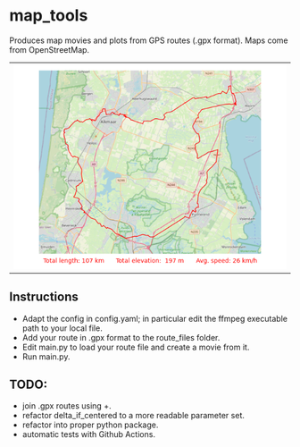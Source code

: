 # map_tools
Produces map movies and plots from GPS routes (.gpx format). Maps come from OpenStreetMap.

<table>
  <tr>
    <td colspan="2"><img src="output/example_map.png"></td>
  </tr>
 </table>


## Instructions
- Adapt the config in config.yaml; in particular edit the ffmpeg executable path to your local file.
- Add your route in .gpx format to the route_files folder.
- Edit main.py to load your route file and create a movie from it.
- Run main.py.

## TODO:
- join .gpx routes using +.
- refactor delta_if_centered to a more readable parameter set.
- refactor into proper python package.
- automatic tests with Github Actions.